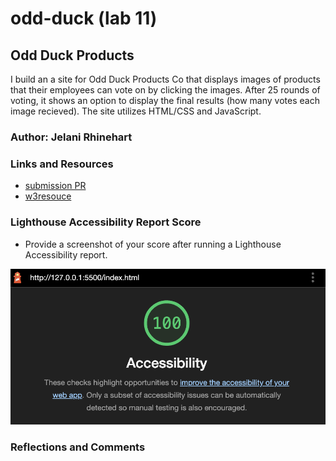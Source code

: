 # odd-duck (lab 11)

## Odd Duck Products

I build an a site for Odd Duck Products Co that displays images of products that their employees can vote on by clicking the images. After 25 rounds of voting, it shows an option to display the final results (how many votes each image recieved). The site utilizes HTML/CSS and JavaScript.

### Author: Jelani Rhinehart

### Links and Resources

* [submission PR](http://xyz.com)
* [w3resouce](https://www.w3resource.com/javascript-exercises/javascript-array-exercise-35.php)

### Lighthouse Accessibility Report Score

* Provide a screenshot of your score after running a Lighthouse Accessibility report.

![Lighthouse accessibility score](/img/lighthouse.png)

### Reflections and Comments
